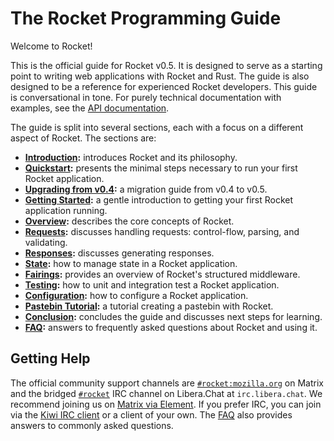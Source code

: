 # The Rocket Programming Guide

Welcome to Rocket!

This is the official guide for Rocket v0.5. It is designed to serve as a
starting point to writing web applications with Rocket and Rust. The guide is
also designed to be a reference for experienced Rocket developers. This guide is
conversational in tone. For purely technical documentation with examples, see
the [API documentation](@api).

The guide is split into several sections, each with a focus on a different
aspect of Rocket. The sections are:

   - **[Introduction](introduction/):** introduces Rocket and its philosophy.
   - **[Quickstart](quickstart/):** presents the minimal steps necessary to
      run your first Rocket application.
   - **[Upgrading from v0.4](upgrading/):** a migration guide from v0.4 to v0.5.
   - **[Getting Started](getting-started/):** a gentle introduction to getting
     your first Rocket application running.
   - **[Overview](overview/):** describes the core concepts of Rocket.
   - **[Requests](requests/):** discusses handling requests: control-flow,
     parsing, and validating.
   - **[Responses](responses/):** discusses generating responses.
   - **[State](state/):** how to manage state in a Rocket application.
   - **[Fairings](fairings/):** provides an overview of Rocket's structured
     middleware.
   - **[Testing](testing/):** how to unit and integration test a Rocket
     application.
   - **[Configuration](configuration/):** how to configure a Rocket application.
   - **[Pastebin Tutorial](pastebin-tutorial/):** a tutorial creating a pastebin
     with Rocket.
   - **[Conclusion](conclusion/):** concludes the guide and discusses next steps
     for learning.
   - **[FAQ](faq/):** answers to frequently asked questions about Rocket and
     using it.

## Getting Help

The official community support channels are [`#rocket:mozilla.org`] on Matrix
and the bridged [`#rocket`] IRC channel on Libera.Chat at `irc.libera.chat`. We
recommend joining us on [Matrix via Element]. If you prefer IRC, you can join
via the [Kiwi IRC client] or a client of your own. The [FAQ](faq/) also
provides answers to commonly asked questions.

[`#rocket:mozilla.org`]: https://chat.mozilla.org/#/room/#rocket:mozilla.org
[`#rocket`]: https://kiwiirc.com/client/irc.libera.chat/#rocket
[Matrix via Element]: https://chat.mozilla.org/#/room/#rocket:mozilla.org
[Kiwi IRC Client]: https://kiwiirc.com/client/irc.libera.chat/#rocket
